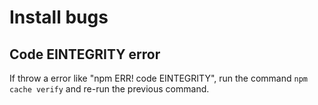 # Install bugs

## Code EINTEGRITY error

If throw a error like "npm ERR! code EINTEGRITY", run the command `npm cache verify` and re-run the previous command.